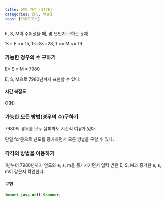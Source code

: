 ```yaml
---
title: 날짜 계산 [1476] 
categories: [PS, 백준]
tags: [브루트포스]
---
```


E, S, M이 주어졌을 때, 몇 년인지 구하는 문제

1<= E <= 15, 1<=S<=28, 1 <= M <= 19



### 가능한 경우의 수 구하기 

E* S * M = 7980

E, S, M으로 7980년까지 표현할 수 있다.

#### 시간 복잡도

O(N)



### 가능한 모든 방법(경우의 수)구하기

7980의 경우를 모두 살펴봐도 시간적 여유가 있다.

단일 for문으로 년도를 증가하면서 모든 방법을 구할 수 있다.



### 각각의 방법을 이용하기

1년부터 7980년까지 연도와 e, s, m을 증가시키면서 입력 받은 E, S, M과 증가한 e, s, m이 같은지 확인한다.



#### 구현

```java
import java.util.Scanner;


```
